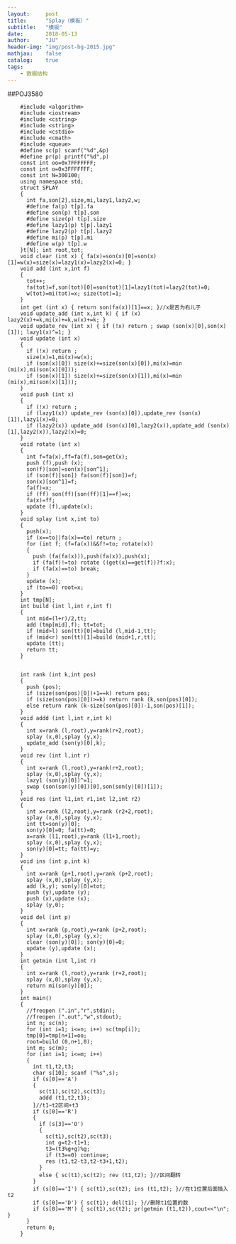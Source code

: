 ```yaml
---
layout:     post
title:      "Splay（模板）"
subtitle:   "模板"
date:       2018-05-13
author:     "JU"
header-img: "img/post-bg-2015.jpg"
mathjax:    false
catalog:    true
tags:
    - 数据结构
---
```


##POJ3580

        #include <algorithm>
        #include <iostream>
        #include <cstring>
        #include <string>
        #include <cstdio>
        #include <cmath>
        #include <queue>
        #define sc(p) scanf("%d",&p)
        #define pr(p) printf("%d",p)
        const int oo=0x7FFFFFFF;
        const int o=0x3FFFFFFF;
        const int N=300100;
        using namespace std;
        struct SPLAY
        {
          int fa,son[2],size,mi,lazy1,lazy2,w;
          #define fa(p) t[p].fa
          #define son(p) t[p].son
          #define size(p) t[p].size
          #define lazy1(p) t[p].lazy1
          #define lazy2(p) t[p].lazy2
          #define mi(p) t[p].mi
          #define w(p) t[p].w
        }t[N]; int root,tot;
        void clear (int x) { fa(x)=son(x)[0]=son(x)[1]=w(x)=size(x)=lazy1(x)=lazy2(x)=0; }
        void add (int x,int f)
        {
          tot++;
          fa(tot)=f,son(tot)[0]=son(tot)[1]=lazy1(tot)=lazy2(tot)=0;
          w(tot)=mi(tot)=x; size(tot)=1;
        }
        int get (int x) { return son(fa(x))[1]==x; }//x是否为右儿子
        void update_add (int x,int k) { if (x) lazy2(x)+=k,mi(x)+=k,w(x)+=k; }
        void update_rev (int x) { if (!x) return ; swap (son(x)[0],son(x)[1]); lazy1(x)^=1; }
        void update (int x)
        {
          if (!x) return ;
          size(x)=1,mi(x)=w(x);
          if (son(x)[0]) size(x)+=size(son(x)[0]),mi(x)=min (mi(x),mi(son(x)[0]));
          if (son(x)[1]) size(x)+=size(son(x)[1]),mi(x)=min (mi(x),mi(son(x)[1]));
        }
        void push (int x)
        {
          if (!x) return ;
          if (lazy1(x)) update_rev (son(x)[0]),update_rev (son(x)[1]),lazy1(x)=0;
          if (lazy2(x)) update_add (son(x)[0],lazy2(x)),update_add (son(x)[1],lazy2(x)),lazy2(x)=0;
        }
        void rotate (int x)
        {
          int f=fa(x),ff=fa(f),son=get(x);
          push (f),push (x);
          son(f)[son]=son(x)[son^1];
          if (son(f)[son]) fa(son(f)[son])=f;
          son(x)[son^1]=f;
          fa(f)=x;
          if (ff) son(ff)[son(ff)[1]==f]=x;
          fa(x)=ff;
          update (f),update(x);
        }
        void splay (int x,int to)
        {
          push(x);
          if (x==to||fa(x)==to) return ;
          for (int f; (f=fa(x))&&f!=to; rotate(x))
          {
            push (fa(fa(x))),push(fa(x)),push(x);
            if (fa(f)!=to) rotate ((get(x)==get(f))?f:x);
            if (fa(x)==to) break;
          }
          update (x);
          if (to==0) root=x;
        }
        int tmp[N];
        int build (int l,int r,int f)
        {
          int mid=(l+r)/2,tt;
          add (tmp[mid],f); tt=tot;
          if (mid>l) son(tt)[0]=build (l,mid-1,tt);
          if (mid<r) son(tt)[1]=build (mid+1,r,tt);
          update (tt);
          return tt;
        }


        int rank (int k,int pos)
        {
          push (pos);
          if (size(son(pos)[0])+1==k) return pos;
          if (size(son(pos)[0])>=k) return rank (k,son(pos)[0]);
          else return rank (k-size(son(pos)[0])-1,son(pos)[1]);
        }
        void addd (int l,int r,int k)
        {
          int x=rank (l,root),y=rank(r+2,root);
          splay (x,0),splay (y,x);
          update_add (son(y)[0],k);
        }
        void rev (int l,int r)
        {
          int x=rank (l,root),y=rank(r+2,root);
          splay (x,0),splay (y,x);
          lazy1 (son(y)[0])^=1;
          swap (son(son(y)[0])[0],son(son(y)[0])[1]);
        }
        void res (int l1,int r1,int l2,int r2)
        {
          int x=rank (l2,root),y=rank (r2+2,root);
          splay (x,0),splay (y,x);
          int tt=son(y)[0];
          son(y)[0]=0; fa(tt)=0;
          x=rank (l1,root),y=rank (l1+1,root);
          splay (x,0),splay (y,x);
          son(y)[0]=tt; fa(tt)=y;
        }
        void ins (int p,int k)
        {
          int x=rank (p+1,root),y=rank (p+2,root);
          splay (x,0),splay (y,x);
          add (k,y); son(y)[0]=tot;
          push (y),update (y);
          push (x),update (x);
          splay (y,0);
        }
        void del (int p)
        {
          int x=rank (p,root),y=rank (p+2,root);
          splay (x,0),splay (y,x);
          clear (son(y)[0]); son(y)[0]=0;
          update (y),update (x);
        }
        int getmin (int l,int r)
        {
          int x=rank (l,root),y=rank (r+2,root);
          splay (x,0),splay (y,x);
          return mi(son(y)[0]);
        }
        int main()
        {
          //freopen (".in","r",stdin);
          //freopen (".out","w",stdout);
          int n; sc(n);
          for (int i=1; i<=n; i++) sc(tmp[i]);
          tmp[0]=tmp[n+1]=oo;
          root=build (0,n+1,0);
          int m; sc(m);
          for (int i=1; i<=m; i++)
          {
            int t1,t2,t3;
            char s[10]; scanf ("%s",s);
            if (s[0]=='A')
            {
              sc(t1),sc(t2),sc(t3);
              addd (t1,t2,t3);
            }//t1~t2区间+t3 
            if (s[0]=='R')
            {
              if (s[3]=='O')
              {
                sc(t1),sc(t2),sc(t3);
                int g=t2-t1+1;
                t3=(t3%g+g)%g;
                if (t3==0) continue;
                res (t1,t2-t3,t2-t3+1,t2);
              }
              else { sc(t1),sc(t2); rev (t1,t2); }//区间翻转 
            }
            if (s[0]=='I') { sc(t1),sc(t2); ins (t1,t2); }//在t1位置后面插入t2 
            if (s[0]=='D') { sc(t1); del(t1); }//删除t1位置的数 
            if (s[0]=='M') { sc(t1),sc(t2); pr(getmin (t1,t2)),cout<<"\n"; }
          }
          return 0;
        }

